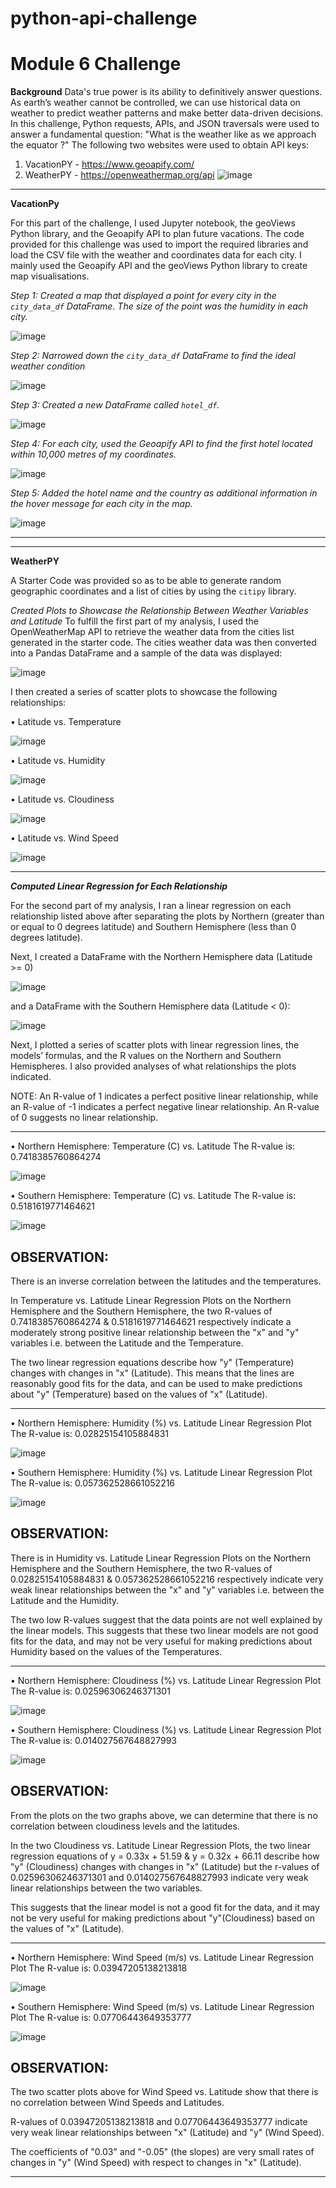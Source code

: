 # python-api-challenge
Module 6 Challenge
===========================


**Background**
Data's true power is its ability to definitively answer questions.  As earth’s weather cannot be controlled, we can use historical data on weather to predict weather patterns and make better data-driven decisions.
In this challenge, Python requests, APIs, and JSON traversals were used to answer a fundamental question: "What is the weather like as we approach the equator ?"
The following two websites were used to obtain API keys:
1.	VacationPY - https://www.geoapify.com/
2.	WeatherPY - https://openweathermap.org/api
![image](https://github.com/Mago281/python-api-challenge/assets/131424690/b0c78842-4e74-415f-b76f-f07737979836)


---

**VacationPy**

For this part of the challenge, I used Jupyter notebook, the geoViews Python library, and the Geoapify API to plan future vacations.  The code provided for this challenge was used to import the required libraries and load the CSV file with the weather and coordinates data for each city.
I mainly used the Geoapify API and the geoViews Python library to create map visualisations.

*Step 1:	Created a map that displayed a point for every city in the `city_data_df` DataFrame.  The size of the point was the humidity in each city.*

![image](https://github.com/Mago281/python-api-challenge/assets/131424690/4179f49e-ab1d-4b74-a1bc-ae930987d124)


*Step 2:	Narrowed down the `city_data_df` DataFrame to find the ideal weather condition*

![image](https://github.com/Mago281/python-api-challenge/assets/131424690/cc063221-3dd4-4f37-9eda-4f386e3a0937)


*Step 3:	Created a new DataFrame called `hotel_df`.*

![image](https://github.com/Mago281/python-api-challenge/assets/131424690/35037d1c-aefa-46ac-b92a-a429574c91d9)

 
*Step 4:	For each city, used the Geoapify API to find the first hotel located within 10,000 metres of my coordinates.*

![image](https://github.com/Mago281/python-api-challenge/assets/131424690/d25944bf-5e2c-4c60-81ac-792fa43c5505)

 
*Step 5:	Added the hotel name and the country as additional information in the hover message for each city in the map.*

![image](https://github.com/Mago281/python-api-challenge/assets/131424690/7a5751e7-e8c0-4a52-94a8-0a4c95dd4862)

---

________________________________________

**WeatherPY**

A Starter Code was provided so as to be able to generate random geographic coordinates and a list of cities by using the `citipy` library.

*Created Plots to Showcase the Relationship Between Weather Variables and Latitude*
To fulfill the first part of my analysis, I used the OpenWeatherMap API to retrieve the weather data from the cities list generated in the starter code.  The cities weather data was then converted into a Pandas DataFrame and a sample of the data was displayed:

![image](https://github.com/Mago281/python-api-challenge/assets/131424690/efb3c9ea-322f-4afa-8593-2ef1522917b9)


I then created a series of scatter plots to showcase the following relationships:

•	Latitude vs. Temperature

 ![image](https://github.com/Mago281/python-api-challenge/assets/131424690/7f6e296b-f08e-456d-a14b-0537a3ef3bff)
 

•	Latitude vs. Humidity

![image](https://github.com/Mago281/python-api-challenge/assets/131424690/e1a30c9d-2a1b-41c1-8f6c-a7f461ae7330)

 
•	Latitude vs. Cloudiness

![image](https://github.com/Mago281/python-api-challenge/assets/131424690/1c8df13d-0056-4cd3-b1c6-e41edaace0eb)

 
•	Latitude vs. Wind Speed

![image](https://github.com/Mago281/python-api-challenge/assets/131424690/f8ef1453-b210-4cbf-8530-0ff233315c79)

 
---

***Computed Linear Regression for Each Relationship***

For the second part of my analysis, I ran a linear regression on each relationship listed above after separating the plots by Northern (greater than or equal to 0 degrees latitude) and Southern Hemisphere (less than 0 degrees latitude).

Next, I created a DataFrame with the Northern Hemisphere data (Latitude >= 0) 

![image](https://github.com/Mago281/python-api-challenge/assets/131424690/a671b65a-5f76-41ed-af5d-b8242c24f4d3)

 
and a DataFrame with the Southern Hemisphere data (Latitude < 0):

![image](https://github.com/Mago281/python-api-challenge/assets/131424690/193a6bb4-6cec-4359-99b3-2814c5cf040c)

 
Next, I plotted a series of scatter plots with linear regression lines, the models’ formulas, and the R values on the Northern and Southern Hemispheres.  I also provided analyses of what relationships the plots indicated.

NOTE:	An R-value of 1 indicates a perfect positive linear relationship, while an R-value of -1 indicates a perfect negative linear relationship.  An R-value of 0 suggests no linear relationship.

---

•	Northern Hemisphere: Temperature (C) vs. Latitude
The R-value is: 0.7418385760864274

![image](https://github.com/Mago281/python-api-challenge/assets/131424690/839478a4-367c-44b7-9a5c-2babd7c56a34)

 
•	Southern Hemisphere: Temperature (C) vs. Latitude
The R-value is: 0.5181619771464621

![image](https://github.com/Mago281/python-api-challenge/assets/131424690/db2efd09-20c3-4f37-a055-ecbb701ee0a4)

 
OBSERVATION:
---------------
There is an inverse correlation between the latitudes and the temperatures.

In Temperature vs. Latitude Linear Regression Plots on the Northern Hemisphere and the Southern Hemisphere, the two R-values of 0.7418385760864274 & 0.5181619771464621 respectively indicate a moderately strong positive linear relationship between the "x" and "y" variables i.e. between the Latitude and the Temperature.

The two linear regression equations describe how "y" (Temperature) changes with changes in "x" (Latitude).  This means that the lines are reasonably good fits for the data, and can be used to make predictions about "y" (Temperature) based on the values of "x" (Latitude).

---

•	Northern Hemisphere: Humidity (%) vs. Latitude Linear Regression Plot
The R-value is: 0.02825154105884831

![image](https://github.com/Mago281/python-api-challenge/assets/131424690/c239e154-52e5-45ec-b5e9-b287fceb1d9e)

 
•	Southern Hemisphere: Humidity (%) vs. Latitude Linear Regression Plot
The R-value is: 0.057362528661052216

![image](https://github.com/Mago281/python-api-challenge/assets/131424690/4e7ff3ae-8db7-4325-841e-6f8caec4ee32)

 
OBSERVATION:
---------------
There is in Humidity vs. Latitude Linear Regression Plots on the Northern Hemisphere and the Southern Hemisphere, the two R-values of 0.02825154105884831 & 0.057362528661052216 respectively indicate very weak linear relationships between the "x" and "y" variables i.e. between the Latitude and the Humidity.

The two low R-values suggest that the data points are not well explained by the linear models.  This suggests that these two  linear models are not good fits for the data, and may not be very useful for making predictions about Humidity based on the values of the Temperatures.

---

•	Northern Hemisphere: Cloudiness (%) vs. Latitude Linear Regression Plot
The R-value is: 0.02596306246371301

![image](https://github.com/Mago281/python-api-challenge/assets/131424690/de69454e-1370-49f6-b49d-6c4a8e91c557)


•	Southern Hemisphere: Cloudiness (%) vs. Latitude Linear Regression Plot
The R-value is: 0.014027567648827993

![image](https://github.com/Mago281/python-api-challenge/assets/131424690/75e0eb0f-cd62-45cf-a7b6-a091051c84bb)

 
OBSERVATION:
---------------
From the plots on the two graphs above, we can determine that there is no correlation between cloudiness levels and the latitudes.

In the two Cloudiness vs. Latitude Linear Regression Plots, the two linear regression equations of y = 0.33x + 51.59 & y = 0.32x + 66.11 describe how "y" (Cloudiness) changes with changes in "x" (Latitude) but the r-values of 0.02596306246371301 and 0.014027567648827993 indicate very weak linear relationships between the two variables. 

This suggests that the linear model is not a good fit for the data, and it may not be very useful for making predictions about "y"(Cloudiness) based on the values of "x" (Latitude).

---

•	Northern Hemisphere: Wind Speed (m/s) vs. Latitude Linear Regression Plot
The R-value is: 0.03947205138213818

![image](https://github.com/Mago281/python-api-challenge/assets/131424690/3038c700-521b-450f-9116-1d3a598502a3)

 
•	Southern Hemisphere: Wind Speed (m/s) vs. Latitude Linear Regression Plot
The R-value is: 0.07706443649353777

![image](https://github.com/Mago281/python-api-challenge/assets/131424690/d63d168f-2b13-4e7e-a77b-62227185de9c)

 
OBSERVATION:
---------------
The two scatter plots above for Wind Speed vs. Latitude show that there is no correlation between Wind Speeds and Latitudes.

R-values of 0.03947205138213818 and 0.07706443649353777 indicate very weak linear relationships between "x" (Latitude) and "y" (Wind Speed).

The coefficients of "0.03" and "-0.05" (the slopes) are very small rates of changes in "y" (Wind Speed) with respect to changes in "x" (Latitude).

---





















